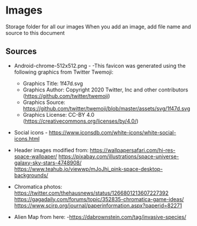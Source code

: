 # Images
Storage folder for all our images 
When you add an image, add file name and source to this document


## Sources

- Android-chrome-512x512.png - 
    -This favicon was generated using the following graphics from Twitter Twemoji:
    - Graphics Title: 1f47d.svg
    - Graphics Author: Copyright 2020 Twitter, Inc and other contributors (https://github.com/twitter/twemoji)
    - Graphics Source: https://github.com/twitter/twemoji/blob/master/assets/svg/1f47d.svg
    - Graphics License: CC-BY 4.0 (https://creativecommons.org/licenses/by/4.0/)

- Social icons - https://www.iconsdb.com/white-icons/white-social-icons.html
- Header images modified from: 
https://wallpapersafari.com/hi-res-space-wallpaper/
https://pixabay.com/illustrations/space-universe-galaxy-sky-stars-4748908/ 
https://www.teahub.io/viewwp/mJoJhi_pink-space-desktop-backgrounds/ 
- Chromatica photos:
https://twitter.com/thehausnews/status/1266801213607227392 
https://gagadaily.com/forums/topic/352835-chromatica-game-ideas/ 
https://www.scirp.org/journal/paperinformation.aspx?paperid=82271

- Alien Map from here: 
    -https://dabrownstein.com/tag/invasive-species/
